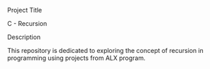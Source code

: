 Project Title

C - Recursion

Description

This repository is dedicated to exploring the concept of recursion in
programming using projects from ALX program.
